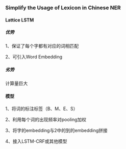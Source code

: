 ### Simplify the Usage of Lexicon in Chinese NER

#### Lattice LSTM

##### 优势

1、保证了每个字都有对应的词相匹配

2、可引入Word Embedding

##### 劣势

计算量巨大



#### 模型

1、将词的标注标签（B、M、E、S）

2、利用每个词的出现频率对pooling加权

3、将字的embedding与2中的到的embedding拼接

4、接入LSTM-CRF或其他模型



